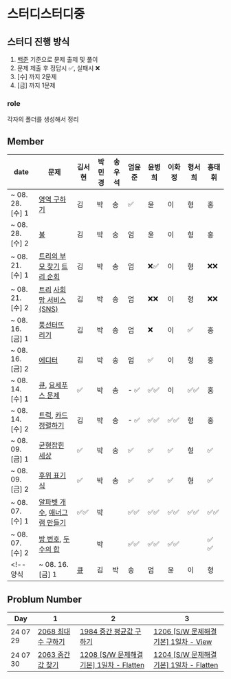 # 스터디스터디중

## 스터디 진행 방식
1. [백준](https://www.acmicpc.net) 기준으로 문제 출제 및 풀이
2. 문제 제출 후 정답시 ✅, 실패시 ❌
3. [수] 까지 2문제
4. [금] 까지 1문제

### role 
각자의 폴더를 생성해서 정리


## Member
|      date       | 문제 | 김서현 | 박민경 | 송우석 | 엄윤준 | 윤병희 | 이화정 | 형서희 | 홍태휘 |
|-----------------|------|------|------|------|------|------|------|------|------|
| ~ 08. 28. [수] 1 | [영역 구하기](https://www.acmicpc.net/problem/2583) | 김 | 박 | 송 | ✅ | 윤 | 이 | 형 | 홍 |
| ~ 08. 28. [수] 2 | [불](https://www.acmicpc.net/problem/4179) | 김 | 박 | 송 | 엄 | 윤 | 이 | 형 | 홍 |
| ~ 08. 21. [수] 1 | [트리의 부모 찾기](https://www.acmicpc.net/problem/11725) [트리 순회](https://www.acmicpc.net/problem/1991) | 김 | 박 | 송 | 엄 | ❌✅ | 이 | 형 | ❌❌ |
| ~ 08. 21. [수] 2 | [트리](https://www.acmicpc.net/problem/4803) [사회망 서비스(SNS)](https://www.acmicpc.net/problem/2533) | 김 | 박 | 송 | 엄 | ❌❌ | 이 | 형 | ❌❌ |
| ~ 08. 16. [금] 1 | [풍선터뜨리기](https://www.acmicpc.net/problem/2346) | 김 | 박 | 송 | 엄 | ❌ | 이 | ✅ | 홍 |
| ~ 08. 16. [금] 2 | [에디터](https://www.acmicpc.net/problem/1406) | 김 | 박 | 송 | 엄 | ✅ | 이 | 형 | 홍 |
| ~ 08. 14. [수] 1 | [큐](https://www.acmicpc.net/problem/10845), [요세푸스 문제](https://www.acmicpc.net/problem/1158) | ✅ | 박 | 송 | - ✅ | ✅✅ | 이 | ✅✅ | 홍 |
| ~ 08. 14. [수] 2 | [트럭](https://www.acmicpc.net/problem/13335), [카드 정렬하기](https://www.acmicpc.net/problem/1715) | 김 | 박 | 송 | - ✅ | ✅✅ | ✅✅ | 형 | 홍 |
| ~ 08. 09. [금] 1 | [균형잡힌 세상](https://www.acmicpc.net/problem/4949) | ✅ | 박 | 송 | ✅ | ✅ | ✅ | 형 | ✅ |
| ~ 08. 09. [금] 2 | [후위 표기식](https://www.acmicpc.net/problem/1918) | ✅ | 박 | 송 | ✅ | ✅ | ✅ | 형 | ✅ |
| ~ 08. 07. [수] 1 | [알파벳 개수](https://www.acmicpc.net/problem/10808), [애너그램 만들기](https://www.acmicpc.net/problem/1919) |✅✅| 박 | |✅✅| ✅✅ |✅✅|✅✅|✅✅|
| ~ 08. 07. [수] 2 | [방 번호](https://www.acmicpc.net/problem/1475), [두 수의 합](https://www.acmicpc.net/problem/3273)| | 박 | |✅✅| ✅✅ |✅✅ | |✅ ✅|
<!-- 양식 | ~ 08. 16. [금] 1 | [큐](https://www.acmicpc.net/problem/10845) | 김 | 박 | 송 | 엄 | 윤 | 이 | 형 | 홍 | --> 

## Problum Number
| Day | 1 |  2 | 3 |
|-----|----|--------|--------|
|24 07 29| [2068 최대수 구하기](https://swexpertacademy.com/main/talk/solvingClub/problemView.do?solveclubId=AZCfIIkqyyUDFAVs&contestProbId=AV5QQhbqA4QDFAUq&probBoxId=AZD9O98K4H0DFAVs&type=PROBLEM&problemBoxTitle=day0729_Array&problemBoxCnt=3) | [1984 중간 평균값 구하기](https://swexpertacademy.com/main/talk/solvingClub/problemView.do?solveclubId=AZCfIIkqyyUDFAVs&contestProbId=AV5Pw_-KAdcDFAUq&probBoxId=AZD9O98K4H0DFAVs&type=PROBLEM&problemBoxTitle=day0729_Array&problemBoxCnt=3) | [1206 [S/W 문제해결 기본] 1일차 - View](https://swexpertacademy.com/main/talk/solvingClub/problemView.do?solveclubId=AZCfIIkqyyUDFAVs&contestProbId=AV134DPqAA8CFAYh&probBoxId=AZD9O98K4H0DFAVs&type=PROBLEM&problemBoxTitle=day0729_Array&problemBoxCnt=3) |
|24 07 30| [2063 중간값 찾기](https://swexpertacademy.com/main/talk/solvingClub/problemView.do?solveclubId=AZCfIIkqyyUDFAVs&contestProbId=AV5QPsXKA2UDFAUq&probBoxId=AZEBcvi6xX0DFAVs&type=PROBLEM&problemBoxTitle=day0730_Array&problemBoxCnt=3) | [1208 [S/W 문제해결 기본] 1일차 - Flatten](https://swexpertacademy.com/main/talk/solvingClub/problemView.do?solveclubId=AZCfIIkqyyUDFAVs&contestProbId=AV139KOaABgCFAYh&probBoxId=AZEBcvi6xX0DFAVs&type=PROBLEM&problemBoxTitle=day0730_Array&problemBoxCnt=3) | [1204 [S/W 문제해결 기본] 1일차 - Flatten](https://swexpertacademy.com/main/talk/solvingClub/problemView.do?solveclubId=AZCfIIkqyyUDFAVs&contestProbId=AV13zo1KAAACFAYh&probBoxId=AZEBcvi6xX0DFAVs&type=PROBLEM&problemBoxTitle=day0730_Array&problemBoxCnt=3)
